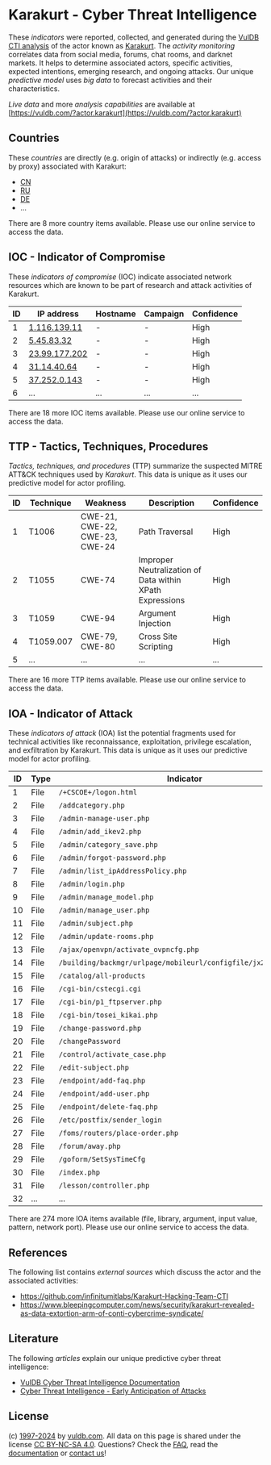 # Karakurt - Cyber Threat Intelligence

These _indicators_ were reported, collected, and generated during the [VulDB CTI analysis](https://vuldb.com/?kb.cti) of the actor known as [Karakurt](https://vuldb.com/?actor.karakurt). The _activity monitoring_ correlates data from social media, forums, chat rooms, and darknet markets. It helps to determine associated actors, specific activities, expected intentions, emerging research, and ongoing attacks. Our unique _predictive model_ uses _big data_ to forecast activities and their characteristics.

_Live data_ and more _analysis capabilities_ are available at [https://vuldb.com/?actor.karakurt](https://vuldb.com/?actor.karakurt)

## Countries

These _countries_ are directly (e.g. origin of attacks) or indirectly (e.g. access by proxy) associated with Karakurt:

* [CN](https://vuldb.com/?country.cn)
* [RU](https://vuldb.com/?country.ru)
* [DE](https://vuldb.com/?country.de)
* ...

There are 8 more country items available. Please use our online service to access the data.

## IOC - Indicator of Compromise

These _indicators of compromise_ (IOC) indicate associated network resources which are known to be part of research and attack activities of Karakurt.

ID | IP address | Hostname | Campaign | Confidence
-- | ---------- | -------- | -------- | ----------
1 | [1.116.139.11](https://vuldb.com/?ip.1.116.139.11) | - | - | High
2 | [5.45.83.32](https://vuldb.com/?ip.5.45.83.32) | - | - | High
3 | [23.99.177.202](https://vuldb.com/?ip.23.99.177.202) | - | - | High
4 | [31.14.40.64](https://vuldb.com/?ip.31.14.40.64) | - | - | High
5 | [37.252.0.143](https://vuldb.com/?ip.37.252.0.143) | - | - | High
6 | ... | ... | ... | ...

There are 18 more IOC items available. Please use our online service to access the data.

## TTP - Tactics, Techniques, Procedures

_Tactics, techniques, and procedures_ (TTP) summarize the suspected MITRE ATT&CK techniques used by _Karakurt_. This data is unique as it uses our predictive model for actor profiling.

ID | Technique | Weakness | Description | Confidence
-- | --------- | -------- | ----------- | ----------
1 | T1006 | CWE-21, CWE-22, CWE-23, CWE-24 | Path Traversal | High
2 | T1055 | CWE-74 | Improper Neutralization of Data within XPath Expressions | High
3 | T1059 | CWE-94 | Argument Injection | High
4 | T1059.007 | CWE-79, CWE-80 | Cross Site Scripting | High
5 | ... | ... | ... | ...

There are 16 more TTP items available. Please use our online service to access the data.

## IOA - Indicator of Attack

These _indicators of attack_ (IOA) list the potential fragments used for technical activities like reconnaissance, exploitation, privilege escalation, and exfiltration by Karakurt. This data is unique as it uses our predictive model for actor profiling.

ID | Type | Indicator | Confidence
-- | ---- | --------- | ----------
1 | File | `/+CSCOE+/logon.html` | High
2 | File | `/addcategory.php` | High
3 | File | `/admin-manage-user.php` | High
4 | File | `/admin/add_ikev2.php` | High
5 | File | `/admin/category_save.php` | High
6 | File | `/admin/forgot-password.php` | High
7 | File | `/admin/list_ipAddressPolicy.php` | High
8 | File | `/admin/login.php` | High
9 | File | `/admin/manage_model.php` | High
10 | File | `/admin/manage_user.php` | High
11 | File | `/admin/subject.php` | High
12 | File | `/admin/update-rooms.php` | High
13 | File | `/ajax/openvpn/activate_ovpncfg.php` | High
14 | File | `/building/backmgr/urlpage/mobileurl/configfile/jx2_config.ini` | High
15 | File | `/catalog/all-products` | High
16 | File | `/cgi-bin/cstecgi.cgi` | High
17 | File | `/cgi-bin/p1_ftpserver.php` | High
18 | File | `/cgi-bin/tosei_kikai.php` | High
19 | File | `/change-password.php` | High
20 | File | `/changePassword` | High
21 | File | `/control/activate_case.php` | High
22 | File | `/edit-subject.php` | High
23 | File | `/endpoint/add-faq.php` | High
24 | File | `/endpoint/add-user.php` | High
25 | File | `/endpoint/delete-faq.php` | High
26 | File | `/etc/postfix/sender_login` | High
27 | File | `/foms/routers/place-order.php` | High
28 | File | `/forum/away.php` | High
29 | File | `/goform/SetSysTimeCfg` | High
30 | File | `/index.php` | Medium
31 | File | `/lesson/controller.php` | High
32 | ... | ... | ...

There are 274 more IOA items available (file, library, argument, input value, pattern, network port). Please use our online service to access the data.

## References

The following list contains _external sources_ which discuss the actor and the associated activities:

* https://github.com/infinitumitlabs/Karakurt-Hacking-Team-CTI
* https://www.bleepingcomputer.com/news/security/karakurt-revealed-as-data-extortion-arm-of-conti-cybercrime-syndicate/

## Literature

The following _articles_ explain our unique predictive cyber threat intelligence:

* [VulDB Cyber Threat Intelligence Documentation](https://vuldb.com/?kb.cti)
* [Cyber Threat Intelligence - Early Anticipation of Attacks](https://www.scip.ch/en/?labs.20201022)

## License

(c) [1997-2024](https://vuldb.com/?kb.changelog) by [vuldb.com](https://vuldb.com/?kb.about). All data on this page is shared under the license [CC BY-NC-SA 4.0](https://creativecommons.org/licenses/by-nc-sa/4.0/). Questions? Check the [FAQ](https://vuldb.com/?kb.faq), read the [documentation](https://vuldb.com/?kb) or [contact us](https://vuldb.com/?contact)!
